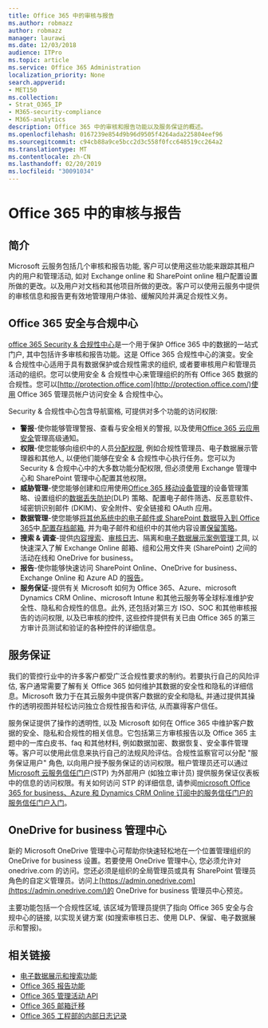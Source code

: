 ```yaml
---
title: Office 365 中的审核与报告
ms.author: robmazz
author: robmazz
manager: laurawi
ms.date: 12/03/2018
audience: ITPro
ms.topic: article
ms.service: Office 365 Administration
localization_priority: None
search.appverid:
- MET150
ms.collection:
- Strat_O365_IP
- M365-security-compliance
- M365-analytics
description: Office 365 中的审核和报告功能以及服务保证的概述。
ms.openlocfilehash: 0167239e854d9b96d9505f4264ada225804eef96
ms.sourcegitcommit: c94cb88a9ce5bcc2d3c558f0fcc648519cc264a2
ms.translationtype: MT
ms.contentlocale: zh-CN
ms.lasthandoff: 02/20/2019
ms.locfileid: "30091034"
---
```

# <a name="auditing-and-reporting-in-office-365"></a>Office 365 中的审核与报告

## <a name="introduction"></a>简介
Microsoft 云服务包括几个审核和报告功能, 客户可以使用这些功能来跟踪其租户内的用户和管理活动, 如对 Exchange online 和 SharePoint online 租户配置设置所做的更改。以及用户对文档和其他项目所做的更改。客户可以使用云服务中提供的审核信息和报告更有效地管理用户体验、缓解风险并满足合规性义务。

## <a name="office-365-security--compliance-center"></a>Office 365 安全与合规中心
[office 365 Security & 合规性中心](https://support.office.com/article/Go-to-the-Office-365-Security-Compliance-Center-7e696a40-b86b-4a20-afcc-559218b7b1b8)是一个用于保护 Office 365 中的数据的一站式门户, 其中包括许多审核和报告功能。这是 Office 365 合规性中心的演变。安全 & 合规性中心适用于具有数据保护或合规性需求的组织, 或者要审核用户和管理员活动的组织。您可以使用安全 & 合规性中心来管理组织的所有 Office 365 数据的合规性。您可以[http://protection.office.com](http://protection.office.com/)使用 Office 365 管理员帐户访问安全 & 合规性中心。

Security & 合规性中心包含导航窗格, 可提供对多个功能的访问权限:
- **警报**-使你能够管理警报、查看与安全相关的警报, 以及使用[Office 365 云应用安全](https://docs.microsoft.com/en-us/Office365/SecurityCompliance/office-365-cas-overview)管理高级通知。 
- **权限**-使您能够向组织中的人员[分配权限](https://support.office.com/article/Give-users-access-to-the-Office-365-Security-Compliance-Center-2cfce2c8-20c5-47f9-afc4-24b059c1bd76), 例如合规性管理员、电子数据展示管理器和其他人, 以便他们能够在安全 & 合规性中心执行任务。您可以为 Security & 合规中心中的大多数功能分配权限, 但必须使用 Exchange 管理中心和 SharePoint 管理中心配置其他权限。
- **威胁管理**-使您能够创建和应用使用[Office 365 移动设备管理](https://support.office.com/article/Overview-of-Mobile-Device-Management-for-Office-365-faa7d8e5-645d-4d59-839c-c8d4c1869e4a)的设备管理策略、设置组织的[数据丢失防护](https://support.office.com/article/Overview-of-data-loss-prevention-policies-1966b2a7-d1e2-4d92-ab61-42efbb137f5e)(DLP) 策略、配置电子邮件筛选、反恶意软件、域密钥识别邮件 (DKIM)、安全附件、安全链接和 OAuth 应用。
- **数据管理**-使您能够[将其他系统中的电子邮件或 SharePoint 数据导入到 Office 365](https://support.office.com/article/Import-PST-files-or-SharePoint-data-to-Office-365-ba688e0a-0fcb-4bd7-8e57-2b669564ea84)中,[配置存档邮箱](https://support.office.com/article/Enable-archive-mailboxes-in-the-Office-365-Security-Compliance-Center-268a109e-7843-405b-bb3d-b9393b2342ce), 并为电子邮件和组织中的其他内容设置[保留策略](https://support.office.com/article/Retention-in-the-Office-365-Security-Compliance-Center-2a0fc432-f18c-45aa-a539-30ab035c608c)。
- **搜索 & 调查**-提供[内容搜索](https://support.office.com/article/Run-a-Content-Search-in-the-Office-365-Security-Compliance-Center-61852fd9-fe8a-4880-a339-cb19ed3bff4a)、[审核日志](https://support.office.com/article/Search-the-audit-log-in-the-Office-365-Security-Compliance-Center-0d4d0f35-390b-4518-800e-0c7ec95e946c)、隔离和[电子数据展示案例管理](https://support.office.com/article/Manage-eDiscovery-cases-in-the-Office-365-Security-Compliance-Center-edea80d6-20a7-40fb-b8c4-5e8c8395f6da)工具, 以快速深入了解 Exchange Online 邮箱、组和公用文件夹 (SharePoint) 之间的活动在线和 OneDrive for business。
- **报告**-使你能够快速访问 SharePoint Online、OneDrive for business、Exchange Online 和 Azure AD 的[报告](https://support.office.com/article/Reports-in-the-Office-365-Security-Compliance-Center-7acd33ce-1ec8-49fb-b625-43bac7b58c5a)。
- **服务保证**-提供有关 Microsoft 如何为 Office 365、Azure、microsoft Dynamics CRM Online、microsoft Intune 和其他云服务等全球标准维护安全性、隐私和合规性的信息。此外, 还包括对第三方 ISO、SOC 和其他审核报告的访问权限, 以及已审核的控件, 这些控件提供有关已由 Office 365 的第三方审计员测试和验证的各种控件的详细信息。

## <a name="service-assurance"></a>服务保证
我们的管控行业中的许多客户都受广泛合规性要求的制约。若要执行自己的风险评估, 客户通常需要了解有关 Office 365 如何维护其数据的安全性和隐私的详细信息。Microsoft 致力于在其云服务中提供客户数据的安全和隐私, 并通过提供其操作的透明视图并轻松访问独立合规性报告和评估, 从而赢得客户信任。

服务保证提供了操作的透明性, 以及 Microsoft 如何在 Office 365 中维护客户数据的安全、隐私和合规性的相关信息。它包括第三方审核报告以及 Office 365 主题中的一库白皮书、faq 和其他材料, 例如数据加密、数据恢复、安全事件管理等。客户可以使用此信息来执行自己的法规风险评估。合规性监察官可以分配 "服务保证用户" 角色, 以向用户授予服务保证的访问权限。租户管理员还可以通过[Microsoft 云服务信任门户](http://aka.ms/STP)(STP) 为外部用户 (如独立审计员) 提供服务保证仪表板中的信息的访问权限。有关如何访问 STP 的详细信息, 请参阅[microsoft Office 365 for business、Azure 和 Dynamics CRM Online 订阅中的服务信任门户的服务信任门户入门](http://aka.ms/STPHelp)。

## <a name="onedrive-for-business-admin-center"></a>OneDrive for business 管理中心
新的 Microsoft OneDrive 管理中心可帮助你快速轻松地在一个位置管理组织的 OneDrive for business 设置。若要使用 OneDrive 管理中心, 您必须允许对 onedrive.com 的访问。您还必须是组织的全局管理员或具有 SharePoint 管理员角色的自定义管理员。访问上[https://admin.onedrive.com](https://admin.onedrive.com/)的 OneDrive for business 管理员中心预览。

主要功能包括一个合规性区域, 该区域为管理员提供了指向 Office 365 安全与合规中心的链接, 以实现关键方案 (如搜索审核日志、使用 DLP、保留、电子数据展示和警报)。

## <a name="related-links"></a>相关链接
- [电子数据展示和搜索功能](office-365-ediscovery-and-search-features.md)
- [Office 365 报告功能](office-365-reporting-features.md)
- [Office 365 管理活动 API](office-365-management-activity-api.md)
- [Office 365 邮箱迁移](office-365-mailbox-migrations.md)
- [Office 365 工程部的内部日志记录](office-365-internal-logging.md)